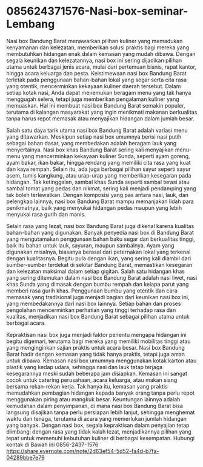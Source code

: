 # 085624371576-Nasi-box-seminar-Lembang
Nasi box Bandung Barat menawarkan pilihan kuliner yang memadukan kenyamanan dan kelezatan, memberikan solusi praktis bagi mereka yang membutuhkan hidangan enak dalam kemasan yang mudah dibawa. Dengan segala keunikan dan kelezatannya, nasi box ini sering dijadikan pilihan utama untuk berbagai jenis acara, mulai dari pertemuan bisnis, rapat kantor, hingga acara keluarga dan pesta. Keistimewaan nasi box Bandung Barat terletak pada penggunaan bahan-bahan lokal yang segar serta cita rasa yang otentik, mencerminkan kekayaan kuliner daerah tersebut. Dalam setiap kotak nasi, Anda dapat menemukan beragam menu yang tak hanya menggugah selera, tetapi juga memberikan pengalaman kuliner yang memuaskan. Hal ini membuat nasi box Bandung Barat semakin populer, terutama di kalangan masyarakat yang ingin menikmati makanan berkualitas tanpa harus repot memasak atau menyajikan hidangan dalam jumlah besar.

Salah satu daya tarik utama nasi box Bandung Barat adalah variasi menu yang ditawarkan. Meskipun setiap nasi box umumnya berisi nasi putih sebagai bahan dasar, yang membedakan adalah beragam lauk yang menyertainya. Nasi box khas Bandung Barat sering kali menyajikan menu-menu yang mencerminkan kekayaan kuliner Sunda, seperti ayam goreng, ayam bakar, ikan bakar, hingga rendang yang memiliki cita rasa yang kuat dan kaya rempah. Selain itu, ada juga berbagai pilihan sayur seperti sayur asem, tumis kangkung, atau urap-urap yang memberikan kesegaran pada hidangan. Tak ketinggalan, sambal khas Sunda seperti sambal terasi atau sambal tomat yang pedas dan nikmat, sering kali menjadi pendamping yang tak boleh terlewatkan. Dengan komposisi yang pas antara nasi, lauk, dan pelengkap lainnya, nasi box Bandung Barat mampu memanjakan lidah para penikmatnya, baik yang menyukai hidangan pedas maupun yang lebih menyukai rasa gurih dan manis.

Selain rasa yang lezat, nasi box Bandung Barat juga dikenal karena kualitas bahan-bahan yang digunakan. Banyak penyedia nasi box di Bandung Barat yang mengutamakan penggunaan bahan baku segar dan berkualitas tinggi, baik itu bahan untuk lauk, sayuran, maupun sambalnya. Ayam yang digunakan misalnya, biasanya berasal dari peternakan lokal yang terkenal dengan kualitasnya. Begitu pula dengan ikan, yang sering kali diambil dari sumber-sumber terdekat di sekitar Bandung Barat, memastikan kesegaran dan kelezatan maksimal dalam setiap gigitan. Salah satu hidangan khas yang sering ditemukan dalam nasi box Bandung Barat adalah nasi liwet, nasi khas Sunda yang dimasak dengan bumbu rempah dan kelapa parut yang memberi rasa gurih khas. Penggunaan bumbu yang otentik dan cara memasak yang tradisional juga menjadi bagian dari keunikan nasi box ini, yang membedakannya dari nasi box lainnya. Setiap bahan dan proses pengolahan mencerminkan perhatian yang tinggi terhadap rasa dan kualitas, menjadikan nasi box Bandung Barat sebagai pilihan utama untuk berbagai acara.

Kepraktisan nasi box juga menjadi faktor penentu mengapa hidangan ini begitu digemari, terutama bagi mereka yang memiliki mobilitas tinggi atau yang menginginkan sajian praktis untuk acara besar. Nasi box Bandung Barat hadir dengan kemasan yang tidak hanya praktis, tetapi juga aman untuk dibawa. Kemasan nasi box umumnya menggunakan kotak karton atau plastik yang kedap udara, sehingga nasi dan lauk tetap terjaga kesegarannya meski sudah beberapa jam disiapkan. Kemasan ini sangat cocok untuk catering perusahaan, acara keluarga, atau makan siang bersama rekan-rekan kerja. Tak hanya itu, kemasan yang praktis memudahkan pembagian hidangan kepada banyak orang tanpa perlu repot menggunakan piring atau mangkuk besar. Keuntungan lainnya adalah kemudahan dalam penyimpanan, di mana nasi box Bandung Barat bisa langsung disajikan tanpa perlu persiapan lebih lanjut, sehingga menghemat waktu dan tenaga, terutama di acara yang memerlukan jumlah hidangan yang banyak. Dengan nasi box, segala kepraktisan dalam penyajian tetap diimbangi dengan rasa yang tidak kalah lezat, menjadikannya pilihan yang tepat untuk memenuhi kebutuhan kuliner di berbagai kesempatan.
Hubungi kontak di Bawah ini
0856-2437-1576
https://share.evernote.com/note/2d63ef54-5d52-fa4d-b7fa-04289bbe7e79
